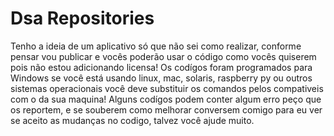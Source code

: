 # Dsa Repositories
Tenho a ideia de um aplicativo só que não sei como realizar, conforme 
pensar vou publicar e vocês poderão usar o código como vocês quiserem pois
não estou adicionando licensa! Os codígos foram programados para Windows 
se você está usando linux, mac, solaris, raspberry py ou outros sistemas
operacionais você deve substituir os comandos pelos compativeis com o da 
sua maquina! Alguns codígos podem conter algum erro peço que os reportem,
e se souberem como melhorar conversem comigo para eu ver se aceito as mudanças
no codigo, talvez você ajude muito.